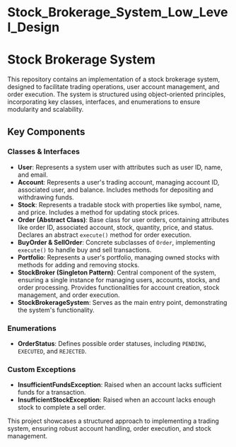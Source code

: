 # Stock_Brokerage_System_Low_Level_Design
# Stock Brokerage System  

This repository contains an implementation of a stock brokerage system, designed to facilitate trading operations, user account management, and order execution. The system is structured using object-oriented principles, incorporating key classes, interfaces, and enumerations to ensure modularity and scalability.  

## **Key Components**  

### **Classes & Interfaces**  

- **User**: Represents a system user with attributes such as user ID, name, and email.  
- **Account**: Represents a user's trading account, managing account ID, associated user, and balance. Includes methods for depositing and withdrawing funds.  
- **Stock**: Represents a tradable stock with properties like symbol, name, and price. Includes a method for updating stock prices.  
- **Order (Abstract Class)**: Base class for user orders, containing attributes like order ID, associated account, stock, quantity, price, and status. Declares an abstract `execute()` method for order execution.  
- **BuyOrder & SellOrder**: Concrete subclasses of `Order`, implementing `execute()` to handle buy and sell transactions.  
- **Portfolio**: Represents a user's portfolio, managing owned stocks with methods for adding and removing stocks.  
- **StockBroker (Singleton Pattern)**: Central component of the system, ensuring a single instance for managing users, accounts, stocks, and order processing. Provides functionalities for account creation, stock management, and order execution.  
- **StockBrokerageSystem**: Serves as the main entry point, demonstrating the system's functionality.  

### **Enumerations**  

- **OrderStatus**: Defines possible order statuses, including `PENDING`, `EXECUTED`, and `REJECTED`.  

### **Custom Exceptions**  

- **InsufficientFundsException**: Raised when an account lacks sufficient funds for a transaction.  
- **InsufficientStockException**: Raised when an account lacks enough stock to complete a sell order.  

This project showcases a structured approach to implementing a trading system, ensuring robust account handling, order execution, and stock management.
